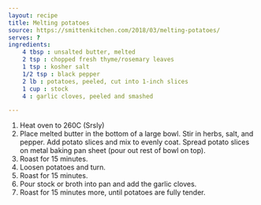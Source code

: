 ```yaml
---
layout: recipe
title: Melting potatoes
source: https://smittenkitchen.com/2018/03/melting-potatoes/
serves: ?
ingredients:
    4 tbsp : unsalted butter, melted
    2 tsp : chopped fresh thyme/rosemary leaves
    1 tsp : kosher salt
    1/2 tsp : black pepper
    2 lb : potatoes, peeled, cut into 1-inch slices
    1 cup : stock
    4 : garlic cloves, peeled and smashed

---
```


1. Heat oven to 260C (Srsly)
2. Place melted butter in the bottom of a large bowl. Stir in herbs, salt, and pepper. Add potato slices and mix to evenly coat. Spread potato slices on metal baking pan sheet (pour out rest of bowl on top).
3. Roast for 15 minutes.
4. Loosen potatoes and turn.
5. Roast for 15 minutes.
6. Pour stock or broth into pan and add the garlic cloves.
7. Roast for 15 minutes more, until potatoes are fully tender.


